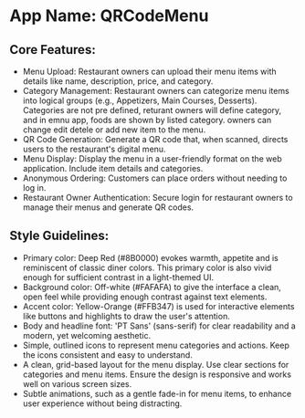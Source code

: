 # **App Name**: QRCodeMenu

## Core Features:

- Menu Upload: Restaurant owners can upload their menu items with details like name, description, price, and category.
- Category Management: Restaurant owners can categorize menu items into logical groups (e.g., Appetizers, Main Courses, Desserts). Categories are not pre defined, returant owners will define category, and in emnu app, foods are shown by listed category. owners can change edit detele or add new item to the menu.
- QR Code Generation: Generate a QR code that, when scanned, directs users to the restaurant's digital menu.
- Menu Display: Display the menu in a user-friendly format on the web application. Include item details and categories.
- Anonymous Ordering: Customers can place orders without needing to log in.
- Restaurant Owner Authentication: Secure login for restaurant owners to manage their menus and generate QR codes.

## Style Guidelines:

- Primary color: Deep Red (#8B0000) evokes warmth, appetite and is reminiscent of classic diner colors. This primary color is also vivid enough for sufficient contrast in a light-themed UI.
- Background color: Off-white (#FAFAFA) to give the interface a clean, open feel while providing enough contrast against text elements.
- Accent color: Yellow-Orange (#FFB347) is used for interactive elements like buttons and highlights to draw the user's attention.
- Body and headline font: 'PT Sans' (sans-serif) for clear readability and a modern, yet welcoming aesthetic.
- Simple, outlined icons to represent menu categories and actions. Keep the icons consistent and easy to understand.
- A clean, grid-based layout for the menu display. Use clear sections for categories and menu items. Ensure the design is responsive and works well on various screen sizes.
- Subtle animations, such as a gentle fade-in for menu items, to enhance user experience without being distracting.